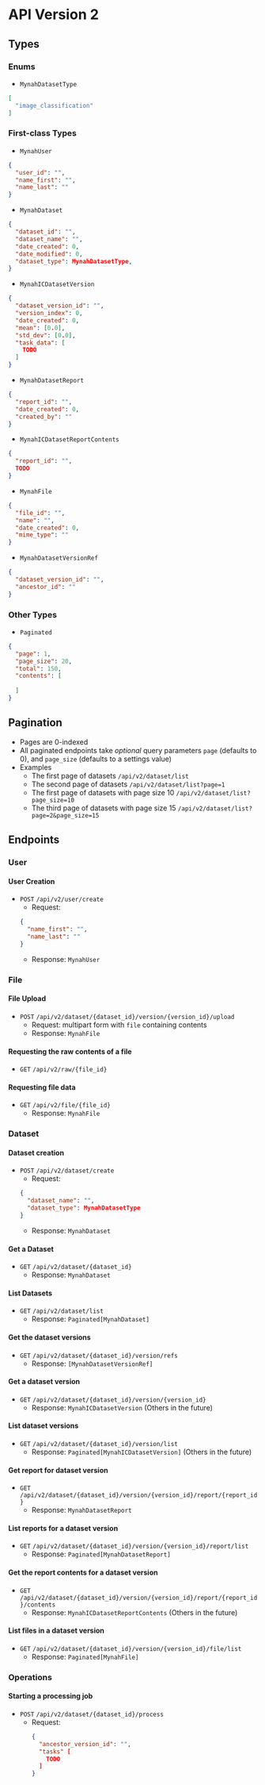 # API Version 2

## Types

### Enums
- `MynahDatasetType`
```json
[
  "image_classification"
]
```

### First-class Types
- `MynahUser`
```json
{
  "user_id": "",
  "name_first": "",
  "name_last": ""
} 
```
- `MynahDataset`
```json
{
  "dataset_id": "",
  "dataset_name": "",
  "date_created": 0,
  "date_modified": 0,
  "dataset_type": MynahDatasetType,
} 
```
- `MynahICDatasetVersion`
```json
{
  "dataset_version_id": "",
  "version_index": 0,
  "date_created": 0,
  "mean": [0.0],
  "std_dev": [0.0],
  "task_data": [
    TODO
  ]
} 
```
- `MynahDatasetReport`
```json
{
  "report_id": "",
  "date_created": 0,
  "created_by": ""
} 
```
- `MynahICDatasetReportContents`
```json
{
  "report_id": "",
  TODO
} 
```
- `MynahFile`
```json
{
  "file_id": "",
  "name": "",
  "date_created": 0,
  "mime_type": ""
} 
```

- `MynahDatasetVersionRef`
```json
{
  "dataset_version_id": "",
  "ancestor_id": ""
}
```

### Other Types
- `Paginated`
```json
{
  "page": 1,
  "page_size": 20,
  "total": 150,
  "contents": [
    
  ]
}
```

## Pagination
- Pages are 0-indexed
- All paginated endpoints take _optional_ query parameters `page` (defaults to 0), and `page_size` (defaults to a settings value)
- Examples
  - The first page of datasets `/api/v2/dataset/list`
  - The second page of datasets `/api/v2/dataset/list?page=1`
  - The first page of datasets with page size 10 `/api/v2/dataset/list?page_size=10`
  - The third page of datasets with page size 15 `/api/v2/dataset/list?page=2&page_size=15`

## Endpoints

### User
#### User Creation
- `POST` `/api/v2/user/create`
    - Request:
    ```json
    {
      "name_first": "",
      "name_last": ""
    }
    ```
    - Response: `MynahUser`

### File

#### File Upload
- `POST` `/api/v2/dataset/{dataset_id}/version/{version_id}/upload`
    - Request: multipart form with `file` containing contents
    - Response: `MynahFile`

#### Requesting the raw contents of a file
- `GET` `/api/v2/raw/{file_id}`

#### Requesting file data
- `GET` `/api/v2/file/{file_id}`
    - Response: `MynahFile`

### Dataset

#### Dataset creation
- `POST` `/api/v2/dataset/create`
    - Request:
    ```json
    {
      "dataset_name": "",
      "dataset_type": MynahDatasetType
    }
    ```
    - Response: `MynahDataset`

#### Get a Dataset
- `GET` `/api/v2/dataset/{dataset_id}`
  - Response: `MynahDataset`

#### List Datasets
- `GET` `/api/v2/dataset/list`
    - Response: `Paginated[MynahDataset]`

#### Get the dataset versions
- `GET` `/api/v2/dataset/{dataset_id}/version/refs`
  - Response: `[MynahDatasetVersionRef]`

#### Get a dataset version
- `GET` `/api/v2/dataset/{dataset_id}/version/{version_id}`
    - Response: `MynahICDatasetVersion` (Others in the future)

#### List dataset versions
- `GET` `/api/v2/dataset/{dataset_id}/version/list`
    - Response: `Paginated[MynahICDatasetVersion]` (Others in the future)

#### Get report for dataset version
- `GET` `/api/v2/dataset/{dataset_id}/version/{version_id}/report/{report_id}`
  - Response: `MynahDatasetReport`

#### List reports for a dataset version
- `GET` `/api/v2/dataset/{dataset_id}/version/{version_id}/report/list`
  - Response: `Paginated[MynahDatasetReport]`

#### Get the report contents for a dataset version
- `GET` `/api/v2/dataset/{dataset_id}/version/{version_id}/report/{report_id}/contents`
  - Response: `MynahICDatasetReportContents` (Others in the future)

#### List files in a dataset version
- `GET` `/api/v2/dataset/{dataset_id}/version/{version_id}/file/list`
  - Response: `Paginated[MynahFile]`

### Operations

#### Starting a processing job
- `POST` `/api/v2/dataset/{dataset_id}/process`
  - Request:
    ```json
    {
      "ancestor_version_id": "",
      "tasks" [
        TODO
      ]
    }
    ```

